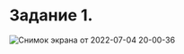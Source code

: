 Задание 1.
====

![Снимок экрана от 2022-07-04 20-00-36](https://user-images.githubusercontent.com/60341565/177195952-c3c16a2f-a80b-4544-b0f7-71751d5e48d6.png)
